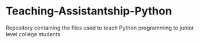 # Teaching-Assistantship-Python
Repository containing the files used to teach Python programming to junior level college students
